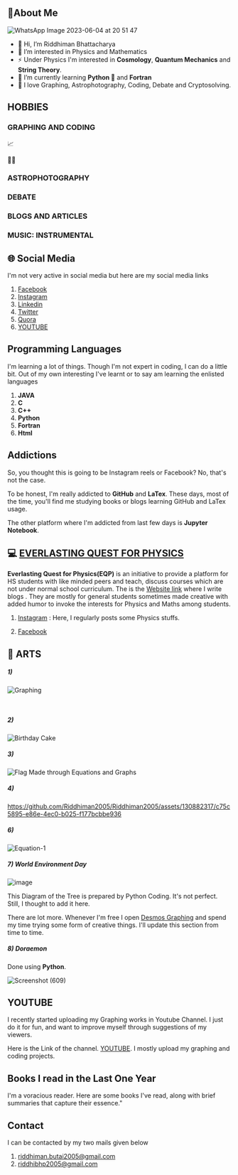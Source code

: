 
## 💫**About Me** ##


![WhatsApp Image 2023-06-04 at 20 51 47](https://github.com/Riddhiman2005/Riddhiman2005/assets/130882317/043f1341-32a5-47ff-bd4b-c3f9d1cf2ac8)


- 👋 Hi, I’m Riddhiman Bhattacharya
- 👀 I’m interested in Physics and Mathematics
- ⚡ Under Physics I'm interested in **Cosmology**, **Quantum Mechanics** and **String Theory**.
- 🌱 I’m currently learning **Python 🐍** and **Fortran**
- 💞️ I love Graphing, Astrophotography, Coding, Debate and Cryptosolving. 


## HOBBIES ##

   ### GRAPHING AND CODING ###
   
   📈
   
   👨‍💻
   
 ###  ASTROPHOTOGRAPHY ###
 
 
 ###   DEBATE  ###
 
 
 ###  BLOGS AND ARTICLES ###


###   MUSIC: INSTRUMENTAL ###

## 🌐 Social Media ##

I'm not very active in social media but here are my social media links <br>
1) [Facebook](https://www.facebook.com/profile.php?id=100090725665587)<br>
2) [Instagram](https://instagram.com/riddhiphy?igshid=NTc4MTIwNjQ2YQ==) <br>
3) [Linkedin](https://www.linkedin.com/in/riddhiman-bhattacharya-211a61236/) <br>
4) [Twitter](https://twitter.com/CosmoQuantumRid) <br>
5) [Quora](https://www.quora.com/profile/Physics-Demons) <br>
6) [YOUTUBE](https://www.youtube.com/@riddhiman.bhattacharya6568)



## Programming Languages ##

I'm learning a lot of things. Though I'm not expert in coding, I can do a little bit. Out of my own interesting I've learnt or to say am learning 
the enlisted languages


  1) **JAVA**
  2) **C**
  3) **C++**
  4) **Python**
  5) **Fortran**
  6) **Html**


## Addictions ##

So, you thought this is going to be Instagram reels or Facebook?  No, that's not the case. 

To be honest, I'm really addicted to **GitHub** and **LaTex**. These days,  most of the time, you'll find me studying books or blogs learning GitHub and LaTex usage.

 
The other platform where I'm addicted from last few days is **Jupyter Notebook**.





## 💻 [EVERLASTING QUEST FOR PHYSICS](https://github.com/Riddhiman2005/Riddhiman2005/blob/main/everlastingquestforphysics.wordpress.com) ##


**Everlasting Quest for Physics(EQP)** is an initiative to provide a platform for HS students with like minded peers and teach, discuss courses which are not under normal school curriculum.
The is the [Website link](everlastingquestforphysics.wordpress.com) where I write blogs . They are mostly for general students sometimes made creative with added humor to invoke the interests for Physics and Maths 
among students.



1) [Instagram](https://www.instagram.com/everlastingquestforphysics/) : Here, I regularly posts some Physics stuffs. 



2) [Facebook](https://www.facebook.com/profile.php?id=100092194485891)


## 🎨 ARTS 

##### 1) <br>
 ![Graphing](https://github.com/Riddhiman2005/Riddhiman2005/assets/130882317/9d42c36f-7134-48e0-a10f-92884d10cbd1) <br>

<br>

##### 2)  <br>


![Birthday Cake](https://github.com/Riddhiman2005/Riddhiman2005/assets/130882317/dff9569e-4552-4c95-b676-9cc8c192f49d)


##### 3) <br>

![Flag Made through Equations and Graphs](https://github.com/Riddhiman2005/Riddhiman2005/assets/130882317/2c52825b-4aae-46d8-b20b-d642730c67f3)


##### 4)



https://github.com/Riddhiman2005/Riddhiman2005/assets/130882317/c75c5895-e86e-4ec0-b025-f177bcbbe936


##### 6)

![Equation-1](https://github.com/Riddhiman2005/Riddhiman2005/assets/130882317/ad4dff3d-b3e0-490f-8e76-4c635d91d9bb)



##### 7) **World Environment Day**




![image](https://github.com/Riddhiman2005/Riddhiman2005/assets/130882317/ec3beeaf-eea3-421d-8ac0-0249ce522f4e)


This Diagram of the Tree is prepared by Python Coding. It's not perfect. Still, I thought to add it here.


There are lot more. Whenever I'm free I open [Desmos Graphing](https://www.desmos.com/calculator) and spend my time trying some form of creative things. I'll update this 
section from time to time.


##### 8) **Doraemon**

Done using **Python**.


![Screenshot (609)](https://github.com/Riddhiman2005/Riddhiman2005/assets/130882317/f0cdfb88-5450-4883-9f40-472401142ca4)




## YOUTUBE ##

I recently started uploading my Graphing works in Youtube Channel. I just do it for fun, and want to improve myself through suggestions of my viewers.

Here is the Link of the channel. [YOUTUBE](https://www.youtube.com/@riddhiman.bhattacharya6568). I mostly upload my graphing and coding projects.


## Books I read in the Last One Year ##

I'm a voracious reader.  Here are some books I've read, along with brief summaries that capture their essence."






## Contact ##

I can be contacted by my two mails given below

1) [riddhiman.butai2005@gmail.com](riddhiman.butai2005@gmail.com)
2) riddhibhp2005@gmail.com














